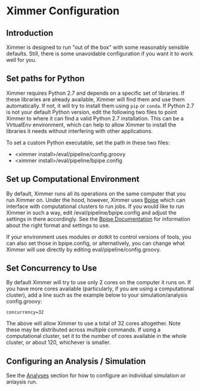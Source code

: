 # Ximmer Configuration

## Introduction

Ximmer is designed to run "out of the box" with some reasonably sensible defaults.
Still, there is some unavoidable configuration if you want it to work well for you.

## Set paths for Python

Ximmer requires Python 2.7 and depends on a specific set of libraries.
If these libraries are already available, Ximmer will find them and use them
automatically. If not, it will try to install them using `pip` or `conda`. If
Python 2.7 is not your default Python version, edit the following two files
to point Ximmer to where it can find a valid Python 2.7 installation. This can
be a VirtualEnv environment, which can help to allow Ximmer to install the 
libraries it needs without interfering with other applications.

To set a custom Python executable, set the path in these two files:

 * &lt;ximmer install&gt;/eval/pipeline/config.groovy
 * &lt;ximmer install&gt;/eval/pipeline/bpipe.config

## Set up Computational Environment

By default, Ximmer runs all its operations on the same computer that you run Ximmer 
on. Under the hood, however, Ximmer uses [Bpipe](http://bpipe.org) which can interface
with computational clusters to run jobs. If you would like to run Ximmer in such a 
way, edit <ximmer install>/eval/pipeline/bpipe.config and adjust the settings in there
accordingly. See the [Bpipe Documentation](http://docs.bpipe.org/Guides/ResourceManagers/) 
for information about the right format and settings to use.

If your environment uses modules or dotkit to control versions of tools, you can also
set those in bpipe.config, or alternatively, you can change what Ximmer will use
directly by editing eval/pipeline/config.groovy.

## Set Concurrency to Use

By default Ximmer will try to use only 2 cores on the computer it runs on. If you have 
more cores available (particularly, if you are using a computational cluster), add 
a line such as the example below to your simulation/analysis config.groovy:

```
concurrency=32
```

The above will allow Ximmer to use a total of 32 cores altogether. Note these may be 
distributed across multiple commands. If using a computational cluster, set it to the
number of cores available in the whole cluster, or about 120, whichever is smaller.

## Configuring an Analysis / Simulation

See the [Analyses](analyses.md) section for how to configure an individual simulation 
or anlaysis run.
